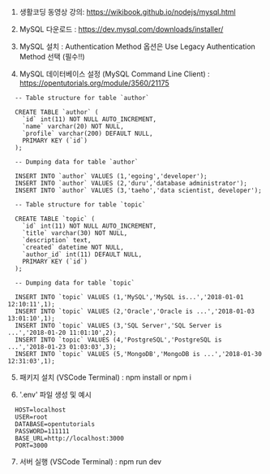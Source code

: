1. 생활코딩 동영상 강의: https://wikibook.github.io/nodejs/mysql.html

2. MySQL 다운로드 : https://dev.mysql.com/downloads/installer/

3. MySQL 설치 : Authentication Method 옵션은 Use Legacy Authentication Method 선택 (필수!!)

4. MySQL 데이터베이스 설정 (MySQL Command Line Client) : https://opentutorials.org/module/3560/21175

```
  -- Table structure for table `author`

  CREATE TABLE `author` (
    `id` int(11) NOT NULL AUTO_INCREMENT,
    `name` varchar(20) NOT NULL,
    `profile` varchar(200) DEFAULT NULL,
    PRIMARY KEY (`id`)
  );

  -- Dumping data for table `author`

  INSERT INTO `author` VALUES (1,'egoing','developer');
  INSERT INTO `author` VALUES (2,'duru','database administrator');
  INSERT INTO `author` VALUES (3,'taeho','data scientist, developer');

  -- Table structure for table `topic`

  CREATE TABLE `topic` (
    `id` int(11) NOT NULL AUTO_INCREMENT,
    `title` varchar(30) NOT NULL,
    `description` text,
    `created` datetime NOT NULL,
    `author_id` int(11) DEFAULT NULL,
    PRIMARY KEY (`id`)
  );

  -- Dumping data for table `topic`

  INSERT INTO `topic` VALUES (1,'MySQL','MySQL is...','2018-01-01 12:10:11',1);
  INSERT INTO `topic` VALUES (2,'Oracle','Oracle is ...','2018-01-03 13:01:10',1);
  INSERT INTO `topic` VALUES (3,'SQL Server','SQL Server is ...','2018-01-20 11:01:10',2);
  INSERT INTO `topic` VALUES (4,'PostgreSQL','PostgreSQL is ...','2018-01-23 01:03:03',3);
  INSERT INTO `topic` VALUES (5,'MongoDB','MongoDB is ...','2018-01-30 12:31:03',1);
```

5. 패키지 설치 (VSCode Terminal) : npm install or npm i

6. '.env' 파일 생성 및 예시

```
  HOST=localhost
  USER=root
  DATABASE=opentutorials
  PASSWORD=111111
  BASE_URL=http://localhost:3000
  PORT=3000
```

7. 서버 실행 (VSCode Terminal) : npm run dev
